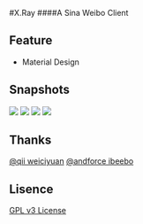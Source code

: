 #X.Ray
####A Sina Weibo Client

Feature
-----
  * Material Design
  
Snapshots
-----
  ![](https://github.com/jas0nchen/X.Ray/blob/master/snapshot/device-2015-04-21-200832.png) ![](https://github.com/jas0nchen/X.Ray/blob/master/snapshot/device-2015-04-21-200939.png)
  ![](https://github.com/jas0nchen/X.Ray/blob/master/snapshot/device-2015-04-21-201018.png) ![](https://github.com/jas0nchen/X.Ray/blob/master/snapshot/device-2015-04-21-201106.png)

Thanks
-----
  [@qii weiciyuan](https://github.com/qii/weiciyuan)
  [@andforce ibeebo](https://github.com/andforce/Beebo/)

Lisence
------
  [GPL v3 License](https://github.com/jas0nchen/X.Ray/blob/master/LICENSE)
